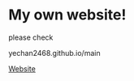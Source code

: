 # My own website!

please check

yechan2468.github.io/main

[Website](https://yechan2468.github.io/main)
